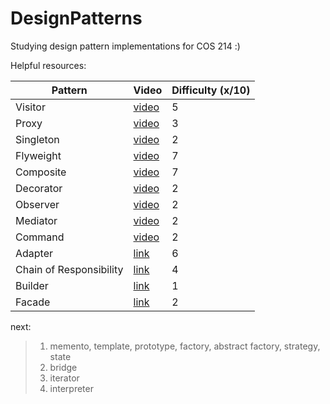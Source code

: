 # DesignPatterns
Studying design pattern implementations for COS 214 :)

Helpful resources:

| Pattern | Video | Difficulty (x/10) | 
| ----------- | ----------- | ----------- |
| Visitor | [video](https://www.youtube.com/watch?v=DZPJdq4JfWE)| 5
| Proxy | [video](https://www.youtube.com/watch?v=NwaabHqPHeM) | 3
| Singleton | [video](https://www.youtube.com/watch?v=hUE_j6q0LTQ) | 2
| Flyweight | [video](https://www.youtube.com/watch?v=jAv2ZrTBXso) | 7
| Composite | [video](https://www.youtube.com/watch?v=wQndxfmPCTc) | 7
| Decorator | [video](https://www.youtube.com/watch?v=GCraGHx6gso) | 2
| Observer | [video](https://www.youtube.com/watch?v=_BpmfnqjgzQ) | 2
| Mediator | [video](https://www.youtube.com/watch?v=h8prqcBDIZ8) | 2
| Command | [video](https://www.youtube.com/watch?v=9qA5kw8dcSU) | 2
| Adapter | [link](https://www.geeksforgeeks.org/adapter-pattern/) | 6
| Chain of Responsibility | [link](https://www.youtube.com/watch?v=vzCVO7B6wYw&t=526s) | 4
| Builder | [link](https://www.youtube.com/watch?v=jAv2ZrTBXso) | 1
| Facade | [link](https://www.youtube.com/watch?v=B1Y8fcYrz5o) | 2


next:
> 1) memento, template, prototype, factory, abstract factory, strategy, state </br>
> 2) bridge </br>
> 3) iterator </br>
> 4) interpreter </br>
